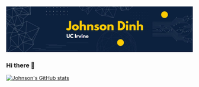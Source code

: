 ![banner_text](banner.JPG)

### Hi there 👋

<!-- **jdinh-782/jdinh-782** is a ✨ _special_ ✨ repository because its `README.md` (this file) appears on your GitHub profile.

- 🔭 I’m currently working on ...
- 🌱 I’m currently learning ...
- 👯 I’m looking to collaborate on ...
- 🤔 I’m looking for help with ...
- 💬 Ask me about ...
- 📫 How to reach me: ...
- 😄 Pronouns: ...
- ⚡ Fun fact: ...
-->

[![Johnson's GitHub stats](https://github-readme-stats.vercel.app/api?username=jdinh_782)](https://github.com/jdinh_782/github-readme-stats)

